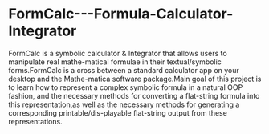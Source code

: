 # FormCalc---Formula-Calculator-Integrator
FormCalc is a symbolic calculator &amp; Integrator that allows users to manipulate real mathe-matical formulae in their textual/symbolic forms.FormCalc is a cross between a standard calculator app on your desktop and the Mathe-matica software package.Main goal of this project is to learn how to represent a complex symbolic formula in a natural OOP fashion, and the necessary methods for converting a flat-string formula into this representation,as well as the necessary methods for generating a corresponding printable/dis-playable flat-string output from these representations.
